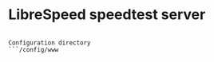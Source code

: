 # LibreSpeed speedtest server
```https://hub.docker.com/r/linuxserver/librespeed

Configuration directory
```/config/www
